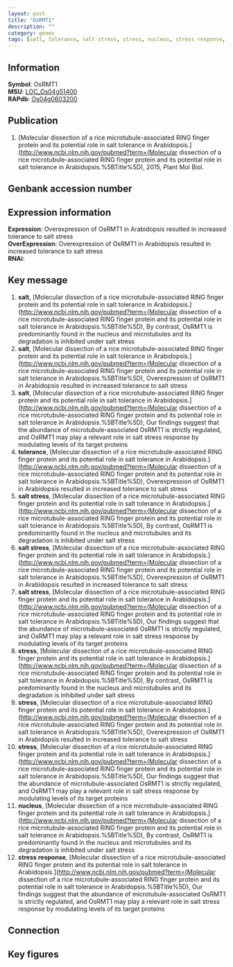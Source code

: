 ```yaml
---
layout: post
title: "OsRMT1"
description: ""
category: genes
tags: [salt, tolerance, salt stress, stress, nucleus, stress response, Gene]
---
```


## Information
__Symbol__: OsRMT1  
__MSU__: [LOC_Os04g51400](http://rice.plantbiology.msu.edu/cgi-bin/ORF_infopage.cgi?orf=LOC_Os04g51400)  
__RAPdb__: [Os04g0603200](http://rapdb.dna.affrc.go.jp/viewer/gbrowse_details/irgsp1?name=Os04g0603200)  

## Publication
1. [Molecular dissection of a rice microtubule-associated RING finger protein and its potential role in salt tolerance in Arabidopsis.](http://www.ncbi.nlm.nih.gov/pubmed?term=(Molecular dissection of a rice microtubule-associated RING finger protein and its potential role in salt tolerance in Arabidopsis.%5BTitle%5D), 2015, Plant Mol Biol.

## Genbank accession number

## Expression information
__Expression__: Overexpression of OsRMT1 in Arabidopsis resulted in increased tolerance to salt stress  
__OverExpression__: Overexpression of OsRMT1 in Arabidopsis resulted in increased tolerance to salt stress  
__RNAi__:  

## Key message
1. __salt__, [Molecular dissection of a rice microtubule-associated RING finger protein and its potential role in salt tolerance in Arabidopsis.](http://www.ncbi.nlm.nih.gov/pubmed?term=(Molecular dissection of a rice microtubule-associated RING finger protein and its potential role in salt tolerance in Arabidopsis.%5BTitle%5D),  By contrast, OsRMT1 is predominantly found in the nucleus and microtubules and its degradation is inhibited under salt stress
2. __salt__, [Molecular dissection of a rice microtubule-associated RING finger protein and its potential role in salt tolerance in Arabidopsis.](http://www.ncbi.nlm.nih.gov/pubmed?term=(Molecular dissection of a rice microtubule-associated RING finger protein and its potential role in salt tolerance in Arabidopsis.%5BTitle%5D),  Overexpression of OsRMT1 in Arabidopsis resulted in increased tolerance to salt stress
3. __salt__, [Molecular dissection of a rice microtubule-associated RING finger protein and its potential role in salt tolerance in Arabidopsis.](http://www.ncbi.nlm.nih.gov/pubmed?term=(Molecular dissection of a rice microtubule-associated RING finger protein and its potential role in salt tolerance in Arabidopsis.%5BTitle%5D),  Our findings suggest that the abundance of microtubule-associated OsRMT1 is strictly regulated, and OsRMT1 may play a relevant role in salt stress response by modulating levels of its target proteins
4. __tolerance__, [Molecular dissection of a rice microtubule-associated RING finger protein and its potential role in salt tolerance in Arabidopsis.](http://www.ncbi.nlm.nih.gov/pubmed?term=(Molecular dissection of a rice microtubule-associated RING finger protein and its potential role in salt tolerance in Arabidopsis.%5BTitle%5D),  Overexpression of OsRMT1 in Arabidopsis resulted in increased tolerance to salt stress
5. __salt stress__, [Molecular dissection of a rice microtubule-associated RING finger protein and its potential role in salt tolerance in Arabidopsis.](http://www.ncbi.nlm.nih.gov/pubmed?term=(Molecular dissection of a rice microtubule-associated RING finger protein and its potential role in salt tolerance in Arabidopsis.%5BTitle%5D),  By contrast, OsRMT1 is predominantly found in the nucleus and microtubules and its degradation is inhibited under salt stress
6. __salt stress__, [Molecular dissection of a rice microtubule-associated RING finger protein and its potential role in salt tolerance in Arabidopsis.](http://www.ncbi.nlm.nih.gov/pubmed?term=(Molecular dissection of a rice microtubule-associated RING finger protein and its potential role in salt tolerance in Arabidopsis.%5BTitle%5D),  Overexpression of OsRMT1 in Arabidopsis resulted in increased tolerance to salt stress
7. __salt stress__, [Molecular dissection of a rice microtubule-associated RING finger protein and its potential role in salt tolerance in Arabidopsis.](http://www.ncbi.nlm.nih.gov/pubmed?term=(Molecular dissection of a rice microtubule-associated RING finger protein and its potential role in salt tolerance in Arabidopsis.%5BTitle%5D),  Our findings suggest that the abundance of microtubule-associated OsRMT1 is strictly regulated, and OsRMT1 may play a relevant role in salt stress response by modulating levels of its target proteins
8. __stress__, [Molecular dissection of a rice microtubule-associated RING finger protein and its potential role in salt tolerance in Arabidopsis.](http://www.ncbi.nlm.nih.gov/pubmed?term=(Molecular dissection of a rice microtubule-associated RING finger protein and its potential role in salt tolerance in Arabidopsis.%5BTitle%5D),  By contrast, OsRMT1 is predominantly found in the nucleus and microtubules and its degradation is inhibited under salt stress
9. __stress__, [Molecular dissection of a rice microtubule-associated RING finger protein and its potential role in salt tolerance in Arabidopsis.](http://www.ncbi.nlm.nih.gov/pubmed?term=(Molecular dissection of a rice microtubule-associated RING finger protein and its potential role in salt tolerance in Arabidopsis.%5BTitle%5D),  Overexpression of OsRMT1 in Arabidopsis resulted in increased tolerance to salt stress
10. __stress__, [Molecular dissection of a rice microtubule-associated RING finger protein and its potential role in salt tolerance in Arabidopsis.](http://www.ncbi.nlm.nih.gov/pubmed?term=(Molecular dissection of a rice microtubule-associated RING finger protein and its potential role in salt tolerance in Arabidopsis.%5BTitle%5D),  Our findings suggest that the abundance of microtubule-associated OsRMT1 is strictly regulated, and OsRMT1 may play a relevant role in salt stress response by modulating levels of its target proteins
11. __nucleus__, [Molecular dissection of a rice microtubule-associated RING finger protein and its potential role in salt tolerance in Arabidopsis.](http://www.ncbi.nlm.nih.gov/pubmed?term=(Molecular dissection of a rice microtubule-associated RING finger protein and its potential role in salt tolerance in Arabidopsis.%5BTitle%5D),  By contrast, OsRMT1 is predominantly found in the nucleus and microtubules and its degradation is inhibited under salt stress
12. __stress response__, [Molecular dissection of a rice microtubule-associated RING finger protein and its potential role in salt tolerance in Arabidopsis.](http://www.ncbi.nlm.nih.gov/pubmed?term=(Molecular dissection of a rice microtubule-associated RING finger protein and its potential role in salt tolerance in Arabidopsis.%5BTitle%5D),  Our findings suggest that the abundance of microtubule-associated OsRMT1 is strictly regulated, and OsRMT1 may play a relevant role in salt stress response by modulating levels of its target proteins

## Connection

## Key figures


